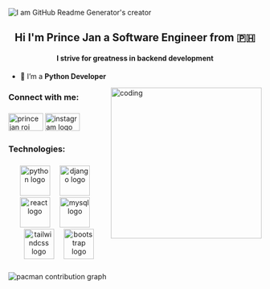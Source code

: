 ![I am GitHub Readme Generator's creator](https://cdnb.artstation.com/p/assets/images/images/048/282/733/original/exceptrea-gamerroom-1-revisioned-0.gif?1649761105)
<h2 align="center">Hi I'm Prince Jan a Software Engineer from 🇵🇭</h2>
<h4 align="center">I strive for greatness in backend development</h4>

- 🌱 I’m a **Python Developer**

<img align="right" alt="coding" width="300" src="https://media2.giphy.com/media/v1.Y2lkPTc5MGI3NjExNnR4MjV0bXhpOXMyenVud3RrcTlwOWw2NWtsY2tmMGprcmZsdzV4NCZlcD12MV9pbnRlcm5hbF9naWZfYnlfaWQmY3Q9Zw/gG9fVWJdN41NeiHhzk/giphy.gif">

###


<h3 align="left">Connect with me:</h3>

###

<div align="left">
<a href="https://linkedin.com/in/prince jan roi cabading" target="blank"><img src="https://raw.githubusercontent.com/rahuldkjain/github-profile-readme-generator/master/src/images/icons/Social/linked-in-alt.svg" alt="prince jan roi cabading" width="69" height="35" /></a>
<a href="https://www.instagram.com/kapeprince_/" target="blank"><img src="https://raw.githubusercontent.com/maurodesouza/profile-readme-generator/master/src/assets/icons/social/instagram/default.svg" width="69" height="35" alt="instagram logo"  /></a>
</div>

###

<h3 align="left">Technologies:</h3>

###

<div align="center">
  <img src="https://skillicons.dev/icons?i=py" height="60" alt="python logo"  />
  <img width="12" />
  <img src="https://cdn.jsdelivr.net/gh/devicons/devicon/icons/django/django-plain.svg" height="60" alt="django logo"  />
  <img width="12" />
  <img src="https://cdn.jsdelivr.net/gh/devicons/devicon/icons/react/react-original.svg" height="60" alt="react logo"  />
  <img width="12" />
  <img src="https://cdn.jsdelivr.net/gh/devicons/devicon/icons/mysql/mysql-original.svg" height="60" alt="mysql logo"  />
  <img width="12" />
  <img src="https://cdn.jsdelivr.net/gh/devicons/devicon/icons/tailwindcss/tailwindcss-original-wordmark.svg" height="60" alt="tailwindcss logo"  />
  <img width="12" />
  <img src="https://cdn.jsdelivr.net/gh/devicons/devicon/icons/bootstrap/bootstrap-original.svg" height="60" alt="bootstrap logo"  />
</div>

###

<picture>
  <source media="(prefers-color-scheme: dark)" srcset="https://raw.githubusercontent.com/real-princejan/real-princejan/output/pacman-contribution-graph-dark.svg">
  <source media="(prefers-color-scheme: light)" srcset="https://raw.githubusercontent.com/real-princejan/real-princejan/output/pacman-contribution-graph.svg">
  <img alt="pacman contribution graph" src="https://raw.githubusercontent.com/real-princejan/real-princejan/output/pacman-contribution-graph.svg">
</picture>

###
